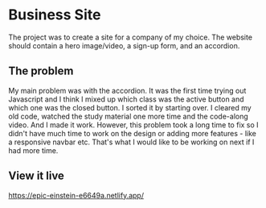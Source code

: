 # Business Site
The project was to create a site for a company of my choice. The website should contain a hero image/video, a sign-up form, and an accordion.

## The problem
My main problem was with the accordion. It was the first time trying out Javascript and I think I mixed up which class was the active button and which one was the closed button. I sorted it by starting over. I cleared my old code, watched the study material one more time and the code-along video. And I made it work. 
However, this problem took a long time to fix so I didn't have much time to work on the design or adding more features - like a responsive navbar etc. That's what I would like to be working on next if I had more time.

## View it live
https://epic-einstein-e6649a.netlify.app/
